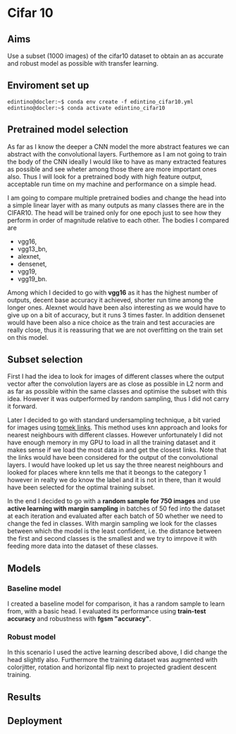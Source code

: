 # Cifar 10

## Aims

Use a subset (1000 images) of the cifar10 dataset to obtain an as accurate and robust model as possible with transfer learning.

## Enviroment set up

```console
edintino@docler:~$ conda env create -f edintino_cifar10.yml
edintino@docler:~$ conda activate edintino_cifar10
```

## Pretrained model selection

As far as I know the deeper a CNN model the more abstract features we can abstract with the convolutional layers. Furthemore as I am not going to train the body of the CNN ideally I would like to have as many extracted features as possible and see wheter among those there are more important ones also. Thus I will look for a pretrained body with high feature output, acceptable run time on my machine and performance on a simple head.

I am going to compare multiple pretrained bodies and change the head into a simple linear layer with as many outputs as many classes there are in the CIFAR10. The head will be trained only for one epoch just to see how they perform in order of magnitude relative to each other. The bodies I compared are

- vgg16,
- vgg13_bn,
- alexnet,
- densenet,
- vgg19,
- vgg19_bn.

Among which I decided to go with **vgg16** as it has the highest number of outputs, decent base accuracy it achieved, shorter run time among the longer ones. Alexnet would have been also interesting as we would have to give up on a bit of accuracy, but it runs 3 times faster. In addition densenet would have been also a nice choice as the train and test accuracies are really close, thus it is reassuring that we are not overfitting on the train set on this model.

## Subset selection

First I had the idea to look for images of different classes where the output vector after the convolution layers are as close as possible in L2 norm and as far as possible within the same classes and optimise the subset with this idea. However it was outperformed by random sampling, thus I did not carry it forward.

Later I decided to go with standard undersampling technique, a bit varied for images using [tomek links](https://www.scirp.org/journal/paperinformation.aspx?paperid=60996). This method uses knn approach and looks for nearest neighbours with different classes. However unfortunately I did not have enough memory in my GPU to load in all the training dataset and it makes sense if we load the most data in and get the closest links. Note that the links would have been considered for the output of the convolutional layers. I would have looked up let us say the three nearest neighbours and looked for places where knn tells me that it beongs to the category 1 however in realty we do know the label and it is not in there, than it would have been selected for the optimal training subset.

In the end I decided to go with a **random sample for 750 images** and use **active learning with margin sampling** in batches of 50 fed into the dataset at each iteration and evaluated after each batch of 50 whether we need to change the fed in classes. With margin sampling we look for the classes between which the model is the least confident, i.e. the distance between the first and second classes is the smallest and we try to imrpove it with feeding more data into the dataset of these classes.

## Models

### Baseline model

I created a baseline model for comparison, it has a random sample to learn from, with a basic head. I evaluated its performance using **train-test accuracy** and robustness with **fgsm "accuracy"**.

### Robust model

In this scenario I used the active learning described above, I did change the head slightly also. Furthermore the training dataset was augmented with colorjitter, rotation and horizontal flip next to projected gradient descent training.

## Results



## Deployment

